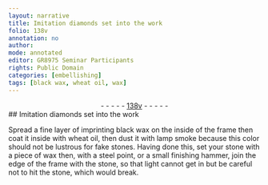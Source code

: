 ```yaml
---
layout: narrative
title: Imitation diamonds set into the work
folio: 138v
annotation: no
author:
mode: annotated
editor: GR8975 Seminar Participants
rights: Public Domain
categories: [embellishing]
tags: [black wax, wheat oil, wax]
---
```


 <div class="folio" align="center">- - - - - <a href="http://gallica.bnf.fr/ark:/12148/btv1b10500001g/f282.item.r=" target="_blank">138v</a> - - - - - </div> 
## Imitation diamonds set into the work 

  <span class="activity"></span> 
 Spread a fine layer of imprinting <span class="material">black wax</span> on the inside of the frame then coat it inside with <span class="material">wheat oil</span>, then dust it with lamp smoke because this color should not be lustrous for fake stones. Having done this, set your stone with a piece of <span class="material">wax</span> then, with a <span class="tool">steel point</span>, or a small <span class="tool">finishing hammer</span>, join the edge of the frame with the stone, so that light cannot get in but be careful not to hit the stone, which would break.
 